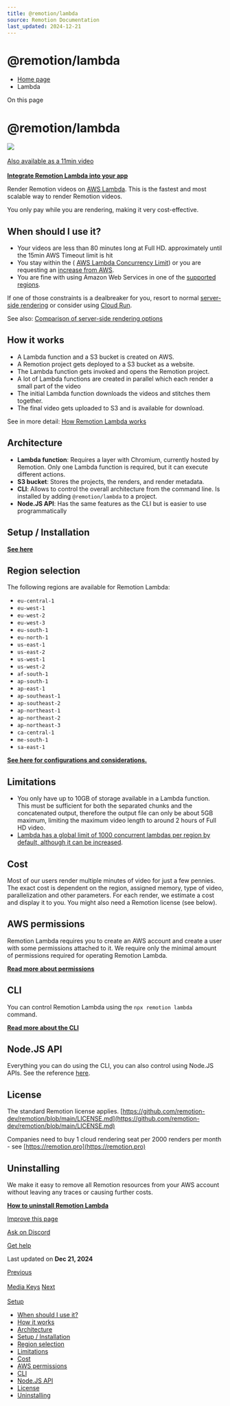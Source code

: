 ```yaml
---
title: @remotion/lambda
source: Remotion Documentation
last_updated: 2024-12-21
---
```


# @remotion/lambda

- [Home page](/)
- Lambda

On this page

# @remotion/lambda

[![](https://i.ytimg.com/vi/dQyPUasZY7I/hqdefault.jpg?sqp=-oaymwEbCKgBEF5IVfKriqkDDggBFQAAiEIYAXABwAEG&rs=AOn4CLCn-snZSKGnDuNkm0fIQYnQ9gJz4w)\
\
Also available as a 11min video\
\
**Integrate Remotion Lambda into your app**](https://youtu.be/dQyPUasZY7I)

Render Remotion videos on [AWS Lambda](https://aws.amazon.com/lambda/). This is the fastest and most scalable way to render Remotion videos.

You only pay while you are rendering, making it very cost-effective.

## When should I use it? [​](\#when-should-i-use-it "Direct link to When should I use it?")

- Your videos are less than 80 minutes long at Full HD. approximately until the 15min AWS Timeout limit is hit
- You stay within the ( [AWS Lambda Concurrency Limit](/docs/lambda/troubleshooting/rate-limit)) or you are requesting an [increase from AWS](/docs/lambda/troubleshooting/rate-limit).
- You are fine with using Amazon Web Services in one of the [supported regions](/docs/lambda/region-selection).

If one of those constraints is a dealbreaker for you, resort to normal [server-side rendering](/docs/ssr) or consider using [Cloud Run](/docs/cloudrun).

See also: [Comparison of server-side rendering options](/docs/compare-ssr)

## How it works [​](\#how-it-works "Direct link to How it works")

- A Lambda function and a S3 bucket is created on AWS.
- A Remotion project gets deployed to a S3 bucket as a website.
- The Lambda function gets invoked and opens the Remotion project.
- A lot of Lambda functions are created in parallel which each render a small part of the video
- The initial Lambda function downloads the videos and stitches them together.
- The final video gets uploaded to S3 and is available for download.

See in more detail: [How Remotion Lambda works](/docs/lambda/how-lambda-works)

## Architecture [​](\#architecture "Direct link to Architecture")

- **Lambda function**: Requires a layer with Chromium, currently hosted by Remotion. Only one Lambda function is required, but it can execute different actions.
- **S3 bucket**: Stores the projects, the renders, and render metadata.
- **CLI**: Allows to control the overall architecture from the command line. Is installed by adding `@remotion/lambda` to a project.
- **Node.JS API**: Has the same features as the CLI but is easier to use programmatically

## Setup / Installation [​](\#setup--installation "Direct link to Setup / Installation")

[**See here**](/docs/lambda/setup)

## Region selection [​](\#region-selection "Direct link to Region selection")

The following regions are available for Remotion Lambda:

- `eu-central-1`
- `eu-west-1`
- `eu-west-2`
- `eu-west-3`
- `eu-south-1`
- `eu-north-1`
- `us-east-1`
- `us-east-2`
- `us-west-1`
- `us-west-2`
- `af-south-1`
- `ap-south-1`
- `ap-east-1`
- `ap-southeast-1`
- `ap-southeast-2`
- `ap-northeast-1`
- `ap-northeast-2`
- `ap-northeast-3`
- `ca-central-1`
- `me-south-1`
- `sa-east-1`

[**See here for configurations and considerations.**](/docs/lambda/region-selection)

## Limitations [​](\#limitations "Direct link to Limitations")

- You only have up to 10GB of storage available in a Lambda function. This must be sufficient for both the separated chunks and the concatenated output, therefore the output file can only be about 5GB maximum, limiting the maximum video length to around 2 hours of Full HD video.
- [Lambda has a global limit of 1000 concurrent lambdas per region by default, although it can be increased](/docs/lambda/troubleshooting/rate-limit).

## Cost [​](\#cost "Direct link to Cost")

Most of our users render multiple minutes of video for just a few pennies. The exact cost is dependent on the region, assigned memory, type of video, parallelization and other parameters. For each render, we estimate a cost and display it to you. You might also need a Remotion license (see below).

## AWS permissions [​](\#aws-permissions "Direct link to AWS permissions")

Remotion Lambda requires you to create an AWS account and create a user with some permissions attached to it. We require only the minimal amount of permissions required for operating Remotion Lambda.

[**Read more about permissions**](/docs/lambda/permissions)

## CLI [​](\#cli "Direct link to CLI")

You can control Remotion Lambda using the `npx remotion lambda` command.

[**Read more about the CLI**](/docs/lambda/cli)

## Node.JS API [​](\#nodejs-api "Direct link to Node.JS API")

Everything you can do using the CLI, you can also control using Node.JS APIs. See the reference [here](/docs/lambda/api).

## License [​](\#license "Direct link to License")

The standard Remotion license applies. [https://github.com/remotion-dev/remotion/blob/main/LICENSE.md](https://github.com/remotion-dev/remotion/blob/main/LICENSE.md)

Companies need to buy 1 cloud rendering seat per 2000 renders per month - see [https://remotion.pro](https://remotion.pro)

## Uninstalling [​](\#uninstalling "Direct link to Uninstalling")

We make it easy to remove all Remotion resources from your AWS account without leaving any traces or causing further costs.

[**How to uninstall Remotion Lambda**](/docs/lambda/uninstall)

[Improve this page](https://github.com/remotion-dev/remotion/edit/main/packages/docs/docs/lambda.mdx)

[Ask on Discord](https://remotion.dev/discord)

[Get help](/docs/get-help)

Last updated on **Dec 21, 2024**

[Previous\
\
Media Keys](/docs/player/media-keys) [Next\
\
Setup](/docs/lambda/setup)

- [When should I use it?](#when-should-i-use-it)
- [How it works](#how-it-works)
- [Architecture](#architecture)
- [Setup / Installation](#setup--installation)
- [Region selection](#region-selection)
- [Limitations](#limitations)
- [Cost](#cost)
- [AWS permissions](#aws-permissions)
- [CLI](#cli)
- [Node.JS API](#nodejs-api)
- [License](#license)
- [Uninstalling](#uninstalling)

